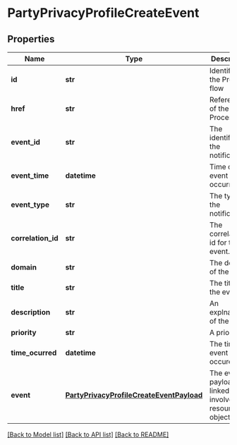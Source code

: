 # PartyPrivacyProfileCreateEvent

## Properties
Name | Type | Description | Notes
------------ | ------------- | ------------- | -------------
**id** | **str** | Identifier of the Process flow | [optional] 
**href** | **str** | Reference of the ProcessFlow | [optional] 
**event_id** | **str** | The identifier of the notification. | [optional] 
**event_time** | **datetime** | Time of the event occurrence. | [optional] 
**event_type** | **str** | The type of the notification. | [optional] 
**correlation_id** | **str** | The correlation id for this event. | [optional] 
**domain** | **str** | The domain of the event. | [optional] 
**title** | **str** | The title of the event. | [optional] 
**description** | **str** | An explnatory of the event. | [optional] 
**priority** | **str** | A priority. | [optional] 
**time_ocurred** | **datetime** | The time the event occured. | [optional] 
**event** | [**PartyPrivacyProfileCreateEventPayload**](PartyPrivacyProfileCreateEventPayload.md) | The event payload linked to the involved resource object | [optional] 

[[Back to Model list]](../README.md#documentation-for-models) [[Back to API list]](../README.md#documentation-for-api-endpoints) [[Back to README]](../README.md)



